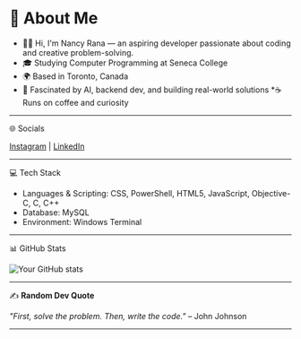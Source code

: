 # 💫 About Me

* 👩‍💻 Hi, I'm Nancy Rana — an aspiring developer passionate about coding and creative problem-solving.
* 🎓 Studying Computer Programming at Seneca College
* 🌍 Based in Toronto, Canada
* 🤖 Fascinated by AI, backend dev, and building real-world solutions
 *☕ Runs on coffee and curiosity

---

🌐 Socials

[Instagram](https://www.instagram.com/_hy_neensee_/) | [LinkedIn](https://www.linkedin.com/in/nancy-rana-b4888828a/)

---

💻 Tech Stack  
* Languages & Scripting: CSS, PowerShell, HTML5, JavaScript, Objective-C, C, C++  
* Database: MySQL  
* Environment: Windows Terminal  

---

📊 GitHub Stats


![Your GitHub stats](https://github-readme-stats.vercel.app/api?username=yourusername&show_icons=true&theme=radical)

---

✍️ **Random Dev Quote**  

*"First, solve the problem. Then, write the code."* – John Johnson

---

